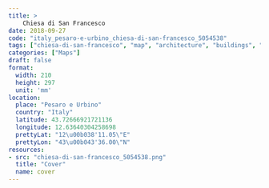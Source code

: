 ```yaml
---
title: > 
    Chiesa di San Francesco
date: 2018-09-27
code: "italy_pesaro-e-urbino_chiesa-di-san-francesco_5054538"
tags: ["chiesa-di-san-francesco", "map", "architecture", "buildings", "Pesaro e Urbino", "Italy"]
categories: ["Maps"]
draft: false
format:
  width: 210
  height: 297
  unit: 'mm'
location:
  place: "Pesaro e Urbino"
  country: "Italy"
  latitude: 43.72666921721136
  longitude: 12.63640304258698
  prettyLat: "12\u00b038'11.05\"E"
  prettyLon: "43\u00b043'36.00\"N"
resources:
- src: "chiesa-di-san-francesco_5054538.png"
  title: "Cover"
  name: cover
---
```

